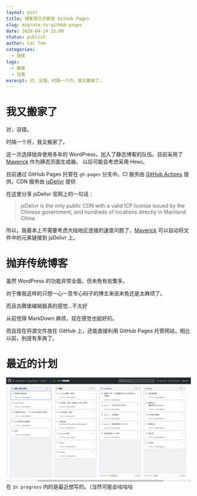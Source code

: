 ```yaml
---
layout: post
title: 博客现已迁移至 GitHub Pages
slug: migrate-to-gitHub-pages
date: 2020-04-14 15:00
status: publish
author: Cat Tom
categories: 
  - 随笔
tags: 
  - 搬家
  - 日常
excerpt: 对，没错。时隔一个月，我又搬家了。
---
```

# 我又搬家了

对，没错。

时隔一个月，我又搬家了。

这一次选择抛弃使用多年的 WordPress，加入了静态博客的队伍。目前采用了 [Maverick](https://github.com/AlanDecode/Maverick) 作为静态页面生成器。
以后可能会考虑采用 Hexo。

目前通过 GitHub Pages 托管在 `gh-pages` 分支中。CI 服务由 [GitHub Actions](https://github.com/features/actions) 提供。CDN 服务由 [jsDelivr](https://www.jsdelivr.com/) 提供

 在这里分享 jsDelivr 官网上的一句话：
 > jsDelivr is the only public CDN with a valid ICP license issued by the Chinese government, and hundreds of locations directly in Mainland China.

所以，我基本上不需要考虑大陆地区连接的速度问题了，[Maverick](https://github.com/AlanDecode/Maverick) 可以自动将文件中的元素链接到 jsDelivr 上。

# 抛弃传统博客

虽然 WordPress 的功能非常全面，但未免有些繁多。

对于像我这样的只想一心一意专心码子的博主来说未免还是太麻烦了。

而且古腾堡编辑器真的感觉...不太好

从前觉得 MarkDown 麻烦，现在感觉也挺好的。

而且现在将源文件放在 GitHub 上，还能直接利用 GitHub Pages 托管网站，相比以前，别提有多爽了。

# 最近的计划

![](./images/migrate-to-gitHub-pages-001.png)
在 `In progress` 内的是最近想写的。（当然可能会咕咕咕